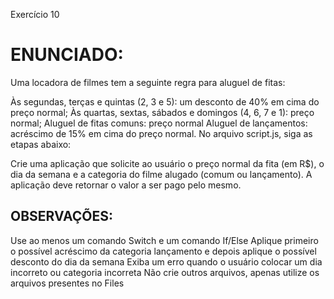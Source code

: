 Exercício 10
# ENUNCIADO:
Uma locadora de filmes tem a seguinte regra para aluguel de fitas:

Às segundas, terças e quintas (2, 3 e 5): um desconto de 40% em cima do preço normal;
Às quartas, sextas, sábados e domingos (4, 6, 7 e 1): preço normal;
Aluguel de fitas comuns: preço normal
Aluguel de lançamentos: acréscimo de 15% em cima do preço normal.
No arquivo script.js, siga as etapas abaixo:

Crie uma aplicação que solicite ao usuário o preço normal da fita (em R$), o dia da semana e a categoria do filme alugado (comum ou lançamento).
A aplicação deve retornar o valor a ser pago pelo mesmo.

## OBSERVAÇÕES:
Use ao menos um comando Switch e um comando If/Else
Aplique primeiro o possível acréscimo da categoria lançamento e depois aplique o possível desconto do dia da semana
Exiba um erro quando o usuário colocar um dia incorreto ou categoria incorreta
Não crie outros arquivos, apenas utilize os arquivos presentes no Files
